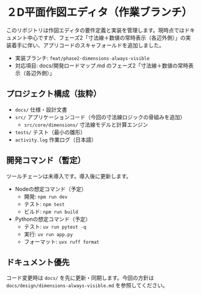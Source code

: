  # ２D平面作図エディタ（作業ブランチ）
 
 このリポジトリは作図エディタの要件定義と実装を管理します。現時点ではドキュメント中心ですが、フェーズ2「寸法線＋数値の常時表示（各辺外側）」の実装着手に伴い、アプリコードのスキャフォールドを追加しました。
 
 - 実装ブランチ: `feat/phase2-dimensions-always-visible`
 - 対応項目: docs/開発ロードマップ.md のフェーズ2「寸法線＋数値の常時表示（各辺外側）」
 
 ## プロジェクト構成（抜粋）
 - `docs/` 仕様・設計文書
 - `src/` アプリケーションコード（今回の寸法線ロジックの骨組みを追加）
   - `src/core/dimensions/` 寸法線モデルと計算エンジン
 - `tests/` テスト（最小の雛形）
 - `activity.log` 作業ログ（日本語）
 
 ## 開発コマンド（暫定）
 ツールチェーンは未導入です。導入後に更新します。
 - Nodeの想定コマンド（予定）
   - 開発: `npm run dev`
   - テスト: `npm test`
   - ビルド: `npm run build`
 - Pythonの想定コマンド（予定）
   - テスト: `uv run pytest -q`
   - 実行: `uv run app.py`
   - フォーマット: `uvx ruff format`
 
 ## ドキュメント優先
 コード変更時は `docs/` を先に更新・同期します。今回の方針は `docs/design/dimensions-always-visible.md` を参照してください。

